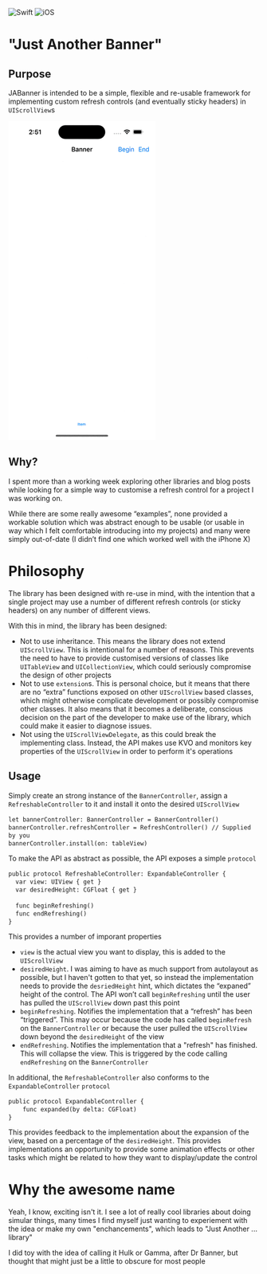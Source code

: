 ![Swift](https://img.shields.io/badge/Swift-4.2-orange) ![iOS](https://img.shields.io/badge/iOS-12.1-orange)

#  "Just Another Banner"

## Purpose

JABanner is intended to be a simple, flexible and re-usable framework for implementing custom refresh controls (and eventually sticky headers) in `UIScrollView`s

![](Snapshot/Snapshot.gif)

## Why?

I spent more than a working week exploring other libraries and blog posts while looking for a simple way to customise a refresh control for a project I was working on.

While there are some really awesome “examples”, none provided a workable solution which was abstract enough to be usable (or usable in way which I felt comfortable introducing into my projects) and many were simply out-of-date (I didn’t find one which worked well with the iPhone X)

# Philosophy

The library has been designed with re-use in mind, with the intention that a single project may use a number of different refresh controls (or sticky headers) on any number of different views.

With this in mind, the library has been designed:
* Not to use inheritance.  This means the library does not extend `UIScrollView`.  This is intentional for a number of reasons.  This prevents the need to have to provide customised versions of classes like `UITableView` and `UICollectionView`, which could seriously compromise the design of other projects
* Not to use `extension`s.  This is personal choice, but it means that there are no “extra” functions exposed on other `UIScrollView` based classes, which might otherwise complicate development or possibly compromise other classes.  It also means that it becomes a deliberate, conscious decision on the part of the developer to make use of the library, which could make it easier to diagnose issues.
* Not using the `UIScrollViewDelegate`, as this could break the implementing class.  Instead, the API makes use KVO and monitors key properties of the `UIScrollView` in order to perform it's operations

## Usage

Simply create an strong instance of the `BannerController`, assign a `RefreshableController` to it and install it onto the desired `UIScrollView`

````
let bannerController: BannerController = BannerController()
bannerController.refreshController = RefreshController() // Supplied by you
bannerController.install(on: tableView)
````

To make the API as abstract as possible, the API exposes a simple `protocol`

````
public protocol RefreshableController: ExpandableController {
  var view: UIView { get }
  var desiredHeight: CGFloat { get }

  func beginRefreshing()
  func endRefreshing()
}
````
This provides a number of imporant properties

* `view` is the actual view you want to display, this is added to the `UIScrollView`
* `desiredHeight`. I was aiming to have as much support from autolayout as possible, but I haven't gotten to that yet, so instead the implementation needs to provide the `desriedHeight` hint, which dictates the “expaned” height of the control.  The API won’t call `beginRefreshing` until the user has pulled the `UIScrollView` down past this point
* `beginRefreshing`. Notifies the implementation that a “refresh” has been “triggered”.  This may occur because the code has called `beginRefresh` on the `BannerController` or because the user pulled the `UIScrollView` down beyond the `desiredHeight` of the view
* `endRefreshing`. Notifies the implementation that a "refresh" has finished.  This will collapse the view.  This is triggered by the code calling `endRefreshing` on the `BannerController`

In additional, the `RefreshableController` also conforms to the `ExpandableController` `protocol`

```
public protocol ExpandableController {
    func expanded(by delta: CGFloat)
}
````
This provides feedback to the implementation about the expansion of the view, based on a percentage of the `desiredHeight`.  This provides implementations an opportunity to provide some animation effects or other tasks which might be related to how they want to display/update the control

# Why the awesome name

Yeah, I know, exciting isn't it.  I see a lot of really cool libraries about doing simular things, many times I find myself just wanting to experiement with the idea or make my own "enchancements", which leads to "Just Another ... library"

I did toy with the idea of calling it Hulk or Gamma, after Dr Banner, but thought that might just be a little to obscure for most people
